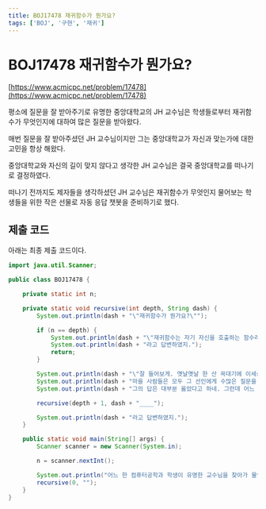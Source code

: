 ```yaml
---
title: BOJ17478 재귀함수가 뭔가요?
tags: ['BOJ', '구현', '재귀']
---
```


# BOJ17478 재귀함수가 뭔가요?

[https://www.acmicpc.net/problem/17478](https://www.acmicpc.net/problem/17478)

평소에 질문을 잘 받아주기로 유명한 중앙대학교의 JH 교수님은 학생들로부터 재귀함수가 무엇인지에 대하여 많은 질문을 받아왔다.

매번 질문을 잘 받아주셨던 JH 교수님이지만 그는 중앙대학교가 자신과 맞는가에 대한 고민을 항상 해왔다.

중앙대학교와 자신의 길이 맞지 않다고 생각한 JH 교수님은 결국 중앙대학교를 떠나기로 결정하였다.

떠나기 전까지도 제자들을 생각하셨던 JH 교수님은 재귀함수가 무엇인지 물어보는 학생들을 위한 작은 선물로 자동 응답 챗봇을 준비하기로 했다.

## 제출 코드

아래는 최종 제출 코드이다.

```java
import java.util.Scanner;

public class BOJ17478 {

    private static int n;

    private static void recursive(int depth, String dash) {
        System.out.println(dash + "\"재귀함수가 뭔가요?\"");

        if (n == depth) {
            System.out.println(dash + "\"재귀함수는 자기 자신을 호출하는 함수라네\"");
            System.out.println(dash + "라고 답변하였지.");
            return;
        }

        System.out.println(dash + "\"잘 들어보게. 옛날옛날 한 산 꼭대기에 이세상 모든 지식을 통달한 선인이 있었어.");
        System.out.println(dash + "마을 사람들은 모두 그 선인에게 수많은 질문을 했고, 모두 지혜롭게 대답해 주었지.");
        System.out.println(dash + "그의 답은 대부분 옳았다고 하네. 그런데 어느 날, 그 선인에게 한 선비가 찾아와서 물었어.\"");

        recursive(depth + 1, dash + "____");

        System.out.println(dash + "라고 답변하였지.");
    }

    public static void main(String[] args) {
        Scanner scanner = new Scanner(System.in);

        n = scanner.nextInt();

        System.out.println("어느 한 컴퓨터공학과 학생이 유명한 교수님을 찾아가 물었다.");
        recursive(0, "");
    }
}
```

<TagLinks />